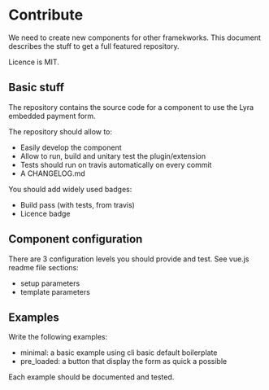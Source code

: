 # Contribute

We need to create new components for other framekworks. This document
describes the stuff to get a full featured repository.

Licence is MIT.

## Basic stuff

The repository contains the source code for a component to use the Lyra
embedded payment form.

The repository should allow to:

- Easily develop the component
- Allow to run, build and unitary test the plugin/extension
- Tests should run on travis automatically on every commit
- A CHANGELOG.md

You should add widely used badges:

- Build pass (with tests, from travis)
- Licence badge

## Component configuration

There are 3 configuration levels you should provide and test.
See vue.js readme file sections:

- setup parameters
- template parameters

## Examples

Write the following examples:

- minimal: a basic example using cli basic default boilerplate
- pre_loaded: a button that display the form as quick a possible

Each example should be documented and tested.
